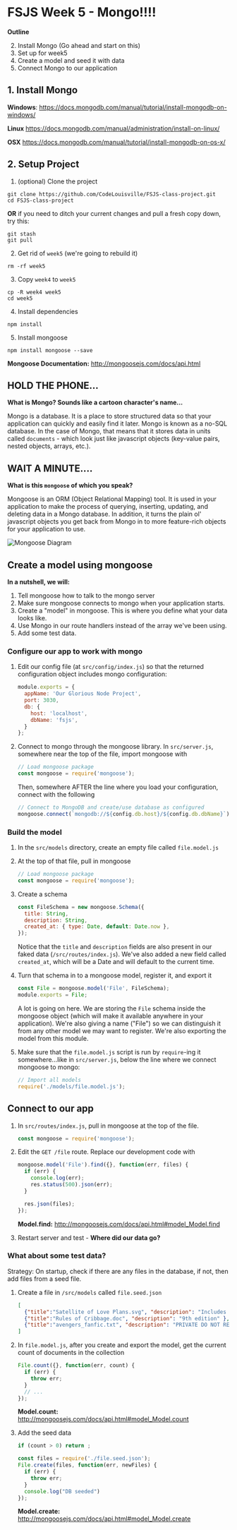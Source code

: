 # FSJS Week 5 - Mongo!!!!

**Outline**

2. Install Mongo (Go ahead and start on this)
1. Set up for week5
3. Create a model and seed it with data
4. Connect Mongo to our application

## 1. Install Mongo
**Windows**:  https://docs.mongodb.com/manual/tutorial/install-mongodb-on-windows/

**Linux**
 https://docs.mongodb.com/manual/administration/install-on-linux/

**OSX**
 https://docs.mongodb.com/manual/tutorial/install-mongodb-on-os-x/


## 2. Setup Project
1. (optional) Clone the project
```
git clone https://github.com/CodeLouisville/FSJS-class-project.git
cd FSJS-class-project
```

**OR** if you need to ditch your current changes and pull a fresh copy down, try this:
```
git stash
git pull
```

2. Get rid of `week5` (we're going to rebuild it)
```
rm -rf week5
```

3. Copy `week4` to `week5`
```
cp -R week4 week5
cd week5
```

4. Install dependencies
```
npm install
```

5. Install mongoose
```
npm install mongoose --save
```
**Mongoose Documentation:** http://mongoosejs.com/docs/api.html

## HOLD THE PHONE...
**What is Mongo? Sounds like a cartoon character's name...**

Mongo is a database.  It is a place to store structured data so that your application can quickly and easily find it later.  Mongo is known as a no-SQL database. In the case of Mongo, that means that it stores data in units called `documents` - which look just like javascript objects (key-value pairs, nested objects, arrays, etc.).

## WAIT A MINUTE....
**What is this `mongoose` of which you speak?**

Mongoose is an ORM (Object Relational Mapping) tool.  It is used in your application to make the process of querying, inserting, updating, and deleting data in a Mongo database.  In addition, it turns the plain ol' javascript objects you get back from Mongo in to more feature-rich objects for your application to use.

![Mongoose Diagram](mongoose_diag.png)


## Create a model using mongoose

**In a nutshell, we will:**
1. Tell mongoose how to talk to the mongo server
2. Make sure mongoose connects to mongo when your application starts.
3. Create a "model" in mongoose.  This is where you define what your data looks like.
4. Use Mongo in our route handlers instead of the array we've been using.
5. Add some test data.


### Configure our app to work with mongo
1. Edit our config file (at `src/config/index.js`) so that the returned configuration object includes mongo configuration:
    ```javascript
    module.exports = {
      appName: 'Our Glorious Node Project',
      port: 3030,
      db: {
        host: 'localhost',
        dbName: 'fsjs',
      }
    };
    ```

2. Connect to mongo through the mongoose library.  In `src/server.js`, somewhere near the top of the file, import mongoose with
    ```javascript
    // Load mongoose package
    const mongoose = require('mongoose');
    ```
    Then, somewhere AFTER the line where you load your configuration, connect with the following
    ```javascript
    // Connect to MongoDB and create/use database as configured
    mongoose.connect(`mongodb://${config.db.host}/${config.db.dbName}`);
    ```


### Build the model

1. In the `src/models` directory, create an empty file called `file.model.js`
2. At the top of that file, pull in mongoose
    ```javascript
    // Load mongoose package
    const mongoose = require('mongoose');
    ```

3. Create a schema
    ```javascript
    const FileSchema = new mongoose.Schema({
      title: String,
      description: String,
      created_at: { type: Date, default: Date.now },
    });
    ```
    Notice that the `title` and `description` fields are also present in our faked data (`/src/routes/index.js`).  We've also added a new field called `created_at`, which will be a Date and will default to the current time.

4. Turn that schema in to a mongoose model, register it, and export it
    ```javascript
    const File = mongoose.model('File', FileSchema);
    module.exports = File;
    ```
    A lot is going on here.  We are storing the `File` schema inside the mongoose object (which will make it available anywhere in your application).  We're also giving a name ("File") so we can distinguish it from any other model we may want to register.  We're also exporting the model from this module.

5. Make sure that the `file.model.js` script is run by `require`-ing it somewhere...like in `src/server.js`, below the line where we connect mongoose to mongo:
    ```javascript
    // Import all models
    require('./models/file.model.js');
    ```

## Connect to our app
1. In `src/routes/index.js`, pull in mongoose at the top of the file.
    ```javascript
    const mongoose = require('mongoose');
    ```

2. Edit the `GET /file` route.  Replace our development code with
    ```javascript
    mongoose.model('File').find({}, function(err, files) {
      if (err) {
        console.log(err);
        res.status(500).json(err);
      }

      res.json(files);
    });
    ```
    **Model.find:** http://mongoosejs.com/docs/api.html#model_Model.find

3. Restart server and test - **Where did our data go?**

### What about some test data?
Strategy: On startup, check if there are any files in the database, if not, then add files from a seed file.

1. Create a file in `/src/models` called `file.seed.json`
    ```json
    [
      {"title":"Satellite of Love Plans.svg", "description": "Includes fix for exhaust port vulnerability" },
      {"title":"Rules of Cribbage.doc", "description": "9th edition" },
      {"title":"avengers_fanfic.txt", "description": "PRIVATE DO NOT READ" }
    ]
    ```

2. In `file.model.js`, after you create and export the model, get the current count of documents in the collection
    ```javascript
    File.count({}, function(err, count) {
      if (err) {
        throw err;
      }
      // ...
    });
    ```
    **Model.count:** http://mongoosejs.com/docs/api.html#model_Model.count

3. Add the seed data
    ```javascript
    if (count > 0) return ;

    const files = require('./file.seed.json');
    File.create(files, function(err, newFiles) {
      if (err) {
        throw err;
      }
      console.log("DB seeded")
    });
    ```
    **Model.create:** http://mongoosejs.com/docs/api.html#model_Model.create
